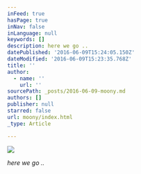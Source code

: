 ```yaml
---
inFeed: true
hasPage: true
inNav: false
inLanguage: null
keywords: []
description: here we go ..
datePublished: '2016-06-09T15:24:05.150Z'
dateModified: '2016-06-09T15:23:35.768Z'
title: ''
author:
  - name: ''
    url: ''
sourcePath: _posts/2016-06-09-moony.md
authors: []
publisher: null
starred: false
url: moony/index.html
_type: Article

---
```

![](https://the-grid-user-content.s3-us-west-2.amazonaws.com/b26f7c03-aec2-49ed-8a5b-daee15f813e1.jpg)

_here we go .._
